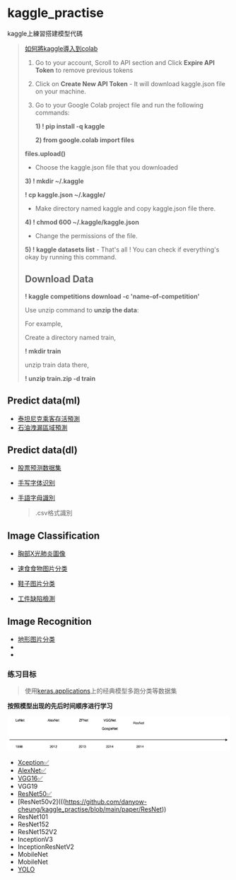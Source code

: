 # kaggle_practise
 kaggle上練習搭建模型代碼


> [如何將kaggle導入到colab](https://www.kaggle.com/general/74235)
>
> 1. Go to your account, Scroll to API section and Click **Expire API Token** to remove previous tokens
>
> 2. Click on **Create New API Token** - It will download kaggle.json file on your machine.
>
> 3. Go to your Google Colab project file and run the following commands:
>
>    **1) ! pip install -q kaggle**
>
>    **2) from google.colab import files**
>
> **files.upload()**
>
> - Choose the kaggle.json file that you downloaded
>
> **3) ! mkdir ~/.kaggle**
>
> **! cp kaggle.json ~/.kaggle/**
>
> 
>
> 
>
> - Make directory named kaggle and copy kaggle.json file there.
>
> **4) ! chmod 600 ~/.kaggle/kaggle.json**
>
> - Change the permissions of the file.
>
> **5) ! kaggle datasets list**
> \- That's all ! You can check if everything's okay by running this command.
>
> ## Download Data
>
> **! kaggle competitions download -c 'name-of-competition'**
>
> Use unzip command to **unzip the data**:
>
> For example,
>
> Create a directory named train,
>
> **! mkdir train**
>
> unzip train data there,
>
> **! unzip train.zip -d train**




## Predict data(ml)

- [泰坦尼克乘客存活預測](https://github.com/danyow-cheung/kaggle_practise/tree/main/titanic)
- [石油洩漏區域預測](https://github.com/danyow-cheung/kaggle_practise/tree/main/oil_split)



## Predict data(dl)

- [股票预测数据集](https://github.com/danyow-cheung/kaggle_practise/tree/main/stock)

- [手写字体识别](https://github.com/danyow-cheung/kaggle_practise/tree/main/digits)

- [手語字母識別](https://github.com/danyow-cheung/kaggle_practise/tree/main/ASL)

  >.csv格式識別

  



## Image Classification 

- [胸部X光肺炎圖像](https://github.com/danyow-cheung/kaggle_practise/tree/main/xray)

- [速食食物图片分类](https://github.com/danyow-cheung/kaggle_practise/tree/main/fast%20food)

- [鞋子图片分类](https://github.com/danyow-cheung/kaggle_practise/tree/main/shoe)

- [工件缺陷檢測](https://github.com/danyow-cheung/kaggle_practise/tree/main/SteelDefect)

  



## Image Recognition

- [地形图片分类](https://github.com/danyow-cheung/kaggle_practise/tree/main/landscape)
- 
- 

### 练习目标

> 使用[keras.applications](https://keras.io/api/applications/)上的经典模型多跑分类等数据集

**按照模型出现的先后时间顺序进行学习**

<img src='paper/src/cnn_history.png'>



- [Xception✅](https://github.com/danyow-cheung/kaggle_practise/tree/main/paper/Xception)
- [AlexNet✅](https://github.com/danyow-cheung/kaggle_practise/blob/main/paper/AlexNet)
- [VGG16✅](https://github.com/danyow-cheung/kaggle_practise/blob/main/paper/VGG16)
- VGG19
- [ResNet50✅]((https://github.com/danyow-cheung/kaggle_practise/blob/main/paper/ResNet))
- [ResNet50v2](((https://github.com/danyow-cheung/kaggle_practise/blob/main/paper/ResNet))
- ResNet101 
- ResNet152 
- ResNet152V2
- InceptionV3
- InceptionResNetV2
- MobileNet
- MobileNet
- [YOLO](https://github.com/danyow-cheung/kaggle_practise/blob/main/paper/YOLO)







